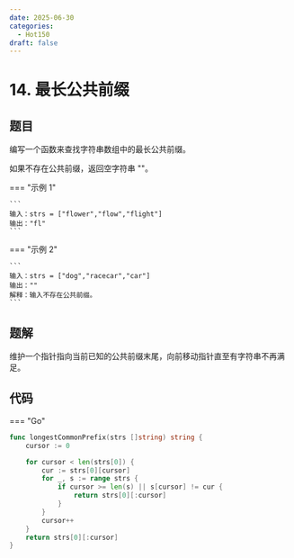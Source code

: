 ```yaml
---
date: 2025-06-30
categories:
  - Hot150
draft: false
---
```


# 14. 最长公共前缀

## 题目

编写一个函数来查找字符串数组中的最长公共前缀。

如果不存在公共前缀，返回空字符串 ""。

=== "示例 1"

	```
	输入：strs = ["flower","flow","flight"]
	输出："fl"
	```

=== "示例 2"

	```
	输入：strs = ["dog","racecar","car"]
	输出：""
	解释：输入不存在公共前缀。
	```

<!-- more -->

## 题解

维护一个指针指向当前已知的公共前缀末尾，向前移动指针直至有字符串不再满足。

## 代码

=== "Go"

```go
func longestCommonPrefix(strs []string) string {
	cursor := 0

	for cursor < len(strs[0]) {
		cur := strs[0][cursor]
		for _, s := range strs {
			if cursor >= len(s) || s[cursor] != cur {
				return strs[0][:cursor]
			}
		}
		cursor++
	}
    return strs[0][:cursor]
}
```
